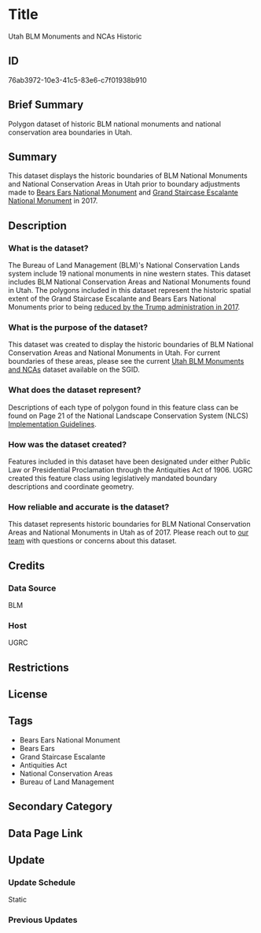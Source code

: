 # Title

Utah BLM Monuments and NCAs Historic

## ID

76ab3972-10e3-41c5-83e6-c7f01938b910

## Brief Summary

Polygon dataset of historic BLM national monuments and national conservation area boundaries in Utah.

## Summary

This dataset displays the historic boundaries of BLM National Monuments and National Conservation Areas in Utah prior to boundary adjustments made to [Bears Ears National Monument](https://www.blm.gov/visit/bears-ears-national-monument) and [Grand Staircase Escalante National Monument](https://www.blm.gov/programs/national-conservation-lands/utah/grand-staircase-escalante-national-monument) in 2017.

## Description

### What is the dataset?

The Bureau of Land Management (BLM)'s National Conservation Lands system include 19 national monuments in nine western states. This dataset includes BLM National Conservation Areas and National Monuments found in Utah. The polygons included in this dataset represent the historic spatial extent of the Grand Staircase Escalante and Bears Ears National Monuments prior to being [reduced by the Trump administration in 2017](https://trumpwhitehouse.archives.gov/presidential-actions/presidential-proclamation-modifying-bears-ears-national-monument/).

### What is the purpose of the dataset?

This dataset was created to display the historic boundaries of BLM National Conservation Areas and National Monuments in Utah. For current boundaries of these areas, please see the current [Utah BLM Monuments and NCAs](https://opendata.gis.utah.gov/datasets/utah::utah-blm-monuments-and-ncas/about) dataset available on the SGID.

### What does the dataset represent?

Descriptions of each type of polygon found in this feature class can be found on Page 21 of the National Landscape Conservation System (NLCS) [Implementation Guidelines](https://www.blm.gov/sites/blm.gov/files/uploads/IM2011-057_att1.pdf).

### How was the dataset created?

Features included in this dataset have been designated under either Public Law or Presidential Proclamation through the Antiquities Act of 1906. UGRC created this feature class using legislatively mandated boundary descriptions and coordinate geometry.

### How reliable and accurate is the dataset?

This dataset represents historic boundaries for BLM National Conservation Areas and National Monuments in Utah as of 2017. Please reach out to [our team](https://gis.utah.gov/contact/) with questions or concerns about this dataset.

## Credits

### Data Source

BLM

### Host

UGRC

## Restrictions

## License

## Tags

- Bears Ears National Monument
- Bears Ears
- Grand Staircase Escalante
- Antiquities Act
- National Conservation Areas
- Bureau of Land Management

## Secondary Category

## Data Page Link

## Update

### Update Schedule

Static

### Previous Updates
